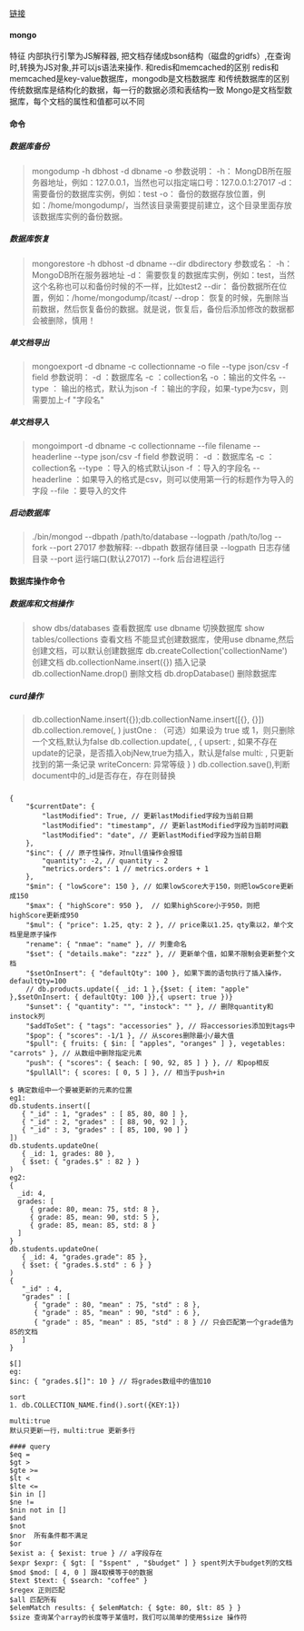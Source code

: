 [链接](https://www.php.cn/code/23770.html)

#### mongo
特征
内部执行引擎为JS解释器, 把文档存储成bson结构（磁盘的gridfs）,在查询时,转换为JS对象,并可以js语法来操作.
和redis和memcached的区别
redis和memcached是key-value数据库，mongodb是文档数据库
和传统数据库的区别
传统数据库是结构化的数据，每一行的数据必须和表结构一致
Mongo是文档型数据库，每个文档的属性和值都可以不同

#### 命令
##### 数据库备份
> mongodump -h dbhost -d dbname -o 
> 参数说明：
> -h： MongDB所在服务器地址，例如：127.0.0.1，当然也可以指定端口号：127.0.0.1:27017
> -d： 需要备份的数据库实例，例如：test
> -o： 备份的数据存放位置，例如：/home/mongodump/，当然该目录需要提前建立，这个目录里面存放该数据库实例的备份数据。
##### 数据库恢复
> mongorestore -h dbhost -d dbname --dir dbdirectory
> 参数或名：
> -h： MongoDB所在服务器地址
> -d： 需要恢复的数据库实例，例如：test，当然这个名称也可以和备份时候的不一样，比如test2
> --dir： 备份数据所在位置，例如：/home/mongodump/itcast/
> --drop： 恢复的时候，先删除当前数据，然后恢复备份的数据。就是说，恢复后，备份后添加修改的数据都会被删除，慎用！
##### 单文档导出
> mongoexport -d dbname -c collectionname -o file --type json/csv -f field
> 参数说明：
> -d ：数据库名
> -c ：collection名
> -o ：输出的文件名
> --type ： 输出的格式，默认为json
> -f ：输出的字段，如果-type为csv，则需要加上-f "字段名"
##### 单文档导入
> mongoimport -d dbname -c collectionname --file filename --headerline --type json/csv -f field
> 参数说明：
> -d ：数据库名
> -c ：collection名
> --type ：导入的格式默认json
> -f ：导入的字段名
> --headerline ：如果导入的格式是csv，则可以使用第一行的标题作为导入的字段
> --file ：要导入的文件
##### 启动数据库
> ./bin/mongod --dbpath /path/to/database --logpath /path/to/log --fork --port 27017
> 参数解释:
> --dbpath 数据存储目录
> --logpath 日志存储目录
> --port 运行端口(默认27017)
> --fork 后台进程运行

#### 数据库操作命令
##### 数据库和文档操作
> show dbs/databases 查看数据库
> use dbname 切换数据库
> show tables/collections 查看文档
> 不能显式创建数据库，使用use dbname,然后创建文档，可以默认创建数据库
> db.createCollection('collectionName') 创建文档
> db.collectionName.insert({}) 插入记录
> db.collectionName.drop() 删除文档
> db.dropDatabase() 删除数据库
##### curd操作
> db.collectionName.insert({});db.collectionName.insert([{}, {}])
> db.collection.remove(<query>, <justOne>) justOne : （可选）如果设为 true 或 1，则只删除一个文档,默认为false
> db.collection.update(<query>, <update>, 
>	{
>     upsert: <boolean>, 如果不存在update的记录，是否插入objNew,true为插入，默认是false
>     multi: <boolean>, 只更新找到的第一条记录
>     writeConcern: <document> 异常等级
>   }
> )
> db.collection.save(<document>),判断document中的_id是否存在，存在则替换
##### <update>
```
{
	"$currentDate": {
        "lastModified": True, // 更新lastModified字段为当前日期
        "lastModified": "timestamp", // 更新lastModified字段为当前时间戳
        "lastModified": "date", // 更新lastModified字段为当前日期
    },
    "$inc": { // 原子性操作，对null值操作会报错
    	"quantity": -2, // quantity - 2
    	"metrics.orders": 1 // metrics.orders + 1
    },
    "$min": { "lowScore": 150 }, // 如果lowScore大于150，则把lowScore更新成150
    "$max": { "highScore": 950 },  // 如果highScore小于950，则把highScore更新成950
    "$mul": { "price": 1.25, qty: 2 }, // price乘以1.25，qty乘以2，单个文档里是原子操作
    "rename": { "nmae": "name" }, // 列重命名
	"$set": { "details.make": "zzz" }, // 更新单个值，如果不限制会更新整个文档
	"$setOnInsert": { "defaultQty": 100 }, 如果下面的语句执行了插入操作，defaultQty=100
	// db.products.update({ _id: 1 },{$set: { item: "apple" },$setOnInsert: { defaultQty: 100 }},{ upsert: true })}
	"$unset": { "quantity": "", "instock": "" }, // 删除quantity和instock列
	"$addToSet": { "tags": "accessories" }, // 将accessories添加到tags中
	"$pop": { "scores": -1/1 }, // 从scores删除最小/最大值
	"$pull": { fruits: { $in: [ "apples", "oranges" ] }, vegetables: "carrots" }, // 从数组中删除指定元素
	"push": { "scores": { $each: [ 90, 92, 85 ] } }, // 和pop相反
	"$pullAll": { scores: [ 0, 5 ] }, // 相当于push+in

$ 确定数组中一个要被更新的元素的位置
eg1:
db.students.insert([
   { "_id" : 1, "grades" : [ 85, 80, 80 ] },
   { "_id" : 2, "grades" : [ 88, 90, 92 ] },
   { "_id" : 3, "grades" : [ 85, 100, 90 ] }
])
db.students.updateOne(
   { _id: 1, grades: 80 },
   { $set: { "grades.$" : 82 } }
)
eg2:
{
  _id: 4,
  grades: [
     { grade: 80, mean: 75, std: 8 },
     { grade: 85, mean: 90, std: 5 },
     { grade: 85, mean: 85, std: 8 }
  ]
}
db.students.updateOne(
   { _id: 4, "grades.grade": 85 },
   { $set: { "grades.$.std" : 6 } }
)
{
   "_id" : 4,
   "grades" : [
      { "grade" : 80, "mean" : 75, "std" : 8 },
      { "grade" : 85, "mean" : 90, "std" : 6 },
      { "grade" : 85, "mean" : 85, "std" : 8 } // 只会匹配第一个grade值为85的文档
   ]
}

$[] 
eg:
$inc: { "grades.$[]": 10 } // 将grades数组中的值加10

sort
1. db.COLLECTION_NAME.find().sort({KEY:1})

multi:true 
默认只更新一行，multi:true 更新多行

#### query
$eq =
$gt >
$gte >=
$lt <
$lte <=
$in in []
$ne !=
$nin not in []
$and
$not 
$nor  所有条件都不满足
$or
$exist a: { $exist: true } // a字段存在
$expr $expr: { $gt: [ "$spent" , "$budget" ] } spent列大于budget列的文档
$mod $mod: [ 4, 0 ] 跟4取模等于0的数据
$text $text: { $search: "coffee" }
$regex 正则匹配
$all 匹配所有
$elemMatch results: { $elemMatch: { $gte: 80, $lt: 85 } }
$size 查询某个array的长度等于某值时，我们可以简单的使用$size 操作符

```













